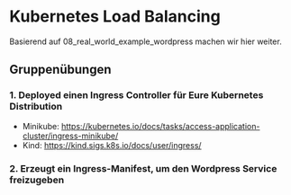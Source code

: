 # Kubernetes Load Balancing

Basierend auf 08_real_world_example_wordpress machen wir hier weiter.

## Gruppenübungen

### 1. Deployed einen Ingress Controller für Eure Kubernetes Distribution

* Minikube: https://kubernetes.io/docs/tasks/access-application-cluster/ingress-minikube/
* Kind: https://kind.sigs.k8s.io/docs/user/ingress/

### 2. Erzeugt ein Ingress-Manifest, um den Wordpress Service freizugeben
